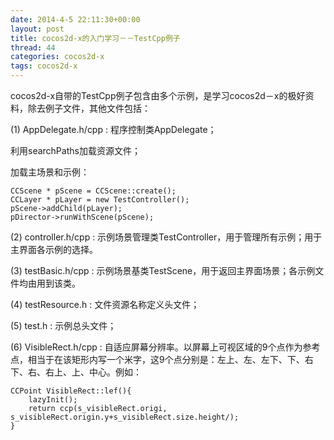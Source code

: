 ```yaml
---
date: 2014-4-5 22:11:30+00:00
layout: post
title: cocos2d-x的入门学习－－TestCpp例子
thread: 44
categories: cocos2d-x
tags: cocos2d-x
---
```


cocos2d-x自带的TestCpp例子包含由多个示例，是学习cocos2d－x的极好资料，除去例子文件，其他文件包括：

(1) AppDelegate.h/cpp : 程序控制类AppDelegate；

 利用searchPaths加载资源文件；
 
 加载主场景和示例：
 
	CCScene * pScene = CCScene::create();
    CCLayer * pLayer = new TestController();
    pScene->addChild(pLayer);
    pDirector->runWithScene(pScene);

(2) controller.h/cpp : 示例场景管理类TestController，用于管理所有示例；用于主界面各示例的选择。

(3) testBasic.h/cpp : 示例场景基类TestScene，用于返回主界面场景；各示例文件均由用到该类。

(4) testResource.h : 文件资源名称定义头文件；

(5) test.h : 示例总头文件；

(6) VisibleRect.h/cpp : 自适应屏幕分辨率。以屏幕上可视区域的9个点作为参考点，相当于在该矩形内写一个米字，这9个点分别是：左上、左、左下、下、右下、右、右上、上、中心。例如：

	CCPoint VisibleRect::lef(){    	lazyInit();    	return ccp(s_visibleRect.origi, 			s_visibleRect.origin.y+s_visibleRect.size.height/);    }